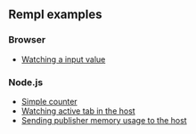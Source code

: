 ## Rempl examples

### Browser

* [Watching a input value](browser/input)

### Node.js

* [Simple counter](node/counter)
* [Watching active tab in the host](node/env-active-tab)
* [Sending publisher memory usage to the host](node/env-memory-usage)
